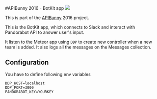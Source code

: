 #APIBunny 2016 - BotKit app
![](http://apibunny.com/img/opengraph.png)

This is part of the [APIBunny](http://apibunny.com) 2016 project.

This is the BotKit app, which connects to Slack and interact with Pandorabot API to answer user's input.

It listen to the Meteor app using `DDP` to create new controller when a new team is added.
It also logs all the messages on the Messages collection.

## Configuration
You have to define following env variables
```
DDP_HOST=localhost
DDP_PORT=3000
PANDORABOT_KEY=YOURKEY
```

